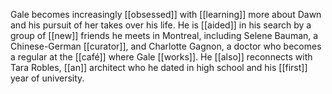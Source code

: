 Gale becomes increasingly [[obsessed]] with [[learning]] more about Dawn and his pursuit of her takes over his life. He is [[aided]] in his search by a group of [[new]] friends he meets in Montreal, including Selene Bauman, a Chinese-German [[curator]], and Charlotte Gagnon, a doctor who becomes a regular at the [[café]] where Gale [[works]]. He [[also]] reconnects with Tara Robles, [[an]] architect who he dated in high school and his [[first]] year of university.